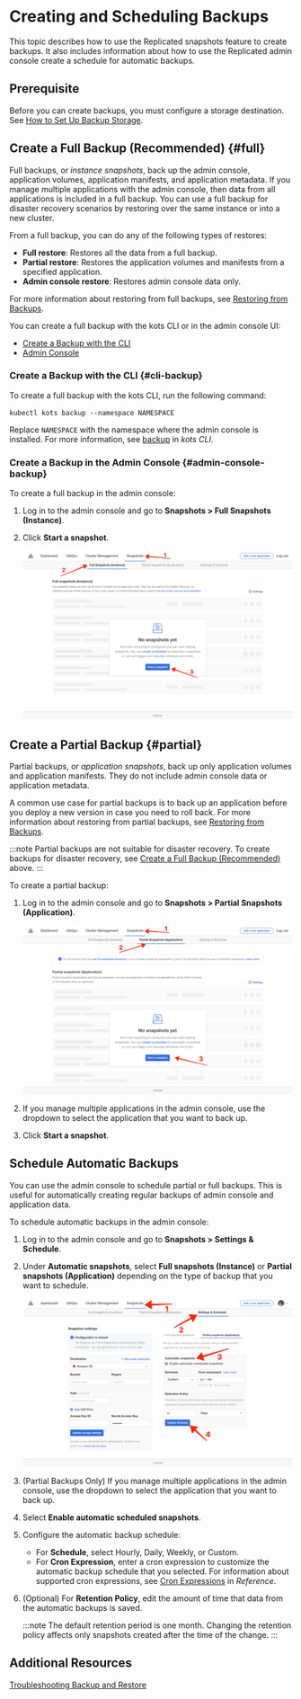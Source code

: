 # Creating and Scheduling Backups

This topic describes how to use the Replicated snapshots feature to create backups. It also includes information about how to use the Replicated admin console create a schedule for automatic backups.

## Prerequisite

Before you can create backups, you must configure a storage destination. See [How to Set Up Backup Storage](snapshots-config-workflow).

## Create a Full Backup (Recommended) {#full}

Full backups, or _instance snapshots_, back up the admin console, application volumes, application manifests, and application metadata. If you manage multiple applications with the admin console, then data from all applications is included in a full backup. You can use a full backup for disaster recovery scenarios by restoring over the same instance or into a new cluster.

From a full backup, you can do any of the following types of restores:

* **Full restore**: Restores all the data from a full backup.
* **Partial restore**: Restores the application volumes and manifests from a specified application.
* **Admin console restore**: Restores admin console data only.

For more information about restoring from full backups, see [Restoring from Backups](snapshots-restoring-full).

You can create a full backup with the kots CLI or in the admin console UI:
* [Create a Backup with the CLI](#cli-backup)
* [Admin Console](#admin-console-backup)

### Create a Backup with the CLI {#cli-backup}

To create a full backup with the kots CLI, run the following command:

   ```
   kubectl kots backup --namespace NAMESPACE
   ```
   Replace `NAMESPACE` with the namespace where the admin console is installed. For more information, see [backup](/reference/kots-cli-backup-index) in _kots CLI_.

### Create a Backup in the Admin Console {#admin-console-backup}

To create a full backup in the admin console:

1. Log in to the admin console and go to **Snapshots > Full Snapshots (Instance)**. 
1. Click **Start a snapshot**.

   ![Full Snapshots page](/images/snapshot-instance-backup.png)

## Create a Partial Backup {#partial}

Partial backups, or _application snapshots_, back up only application volumes and application manifests. They do not include admin console data or application metadata.

A common use case for partial backups is to back up an application before you deploy a new version in case you need to roll back. For more information about restoring from partial backups, see [Restoring from Backups](snapshots-restoring-full).

:::note
Partial backups are not suitable for disaster recovery. To create backups for disaster recovery, see [Create a Full Backup (Recommended)](#full) above.
:::

To create a partial backup:

1. Log in to the admin console and go to **Snapshots > Partial Snapshots (Application)**.

   ![Application Backup UI](/images/snapshot-application-backup.png)

1. If you manage multiple applications in the admin console, use the dropdown to select the application that you want to back up. 

1. Click **Start a snapshot**.

## Schedule Automatic Backups

You can use the admin console to schedule partial or full backups. This is useful for automatically creating regular backups of admin console and application data.

To schedule automatic backups in the admin console:

1. Log in to the admin console and go to **Snapshots > Settings & Schedule**.

1. Under **Automatic snapshots**, select **Full snapshots (Instance)** or **Partial snapshots (Application)** depending on the type of backup that you want to schedule.

   ![Snapshot Schedule](/images/snapshot-schedule.png)

1. (Partial Backups Only) If you manage multiple applications in the admin console, use the dropdown to select the application that you want to back up.

1. Select **Enable automatic scheduled snapshots**. 

1. Configure the automatic backup schedule:

   * For **Schedule**, select Hourly, Daily, Weekly, or Custom.
   * For **Cron Expression**, enter a cron expression to customize the automatic backup schedule that you selected. For information about supported cron expressions, see [Cron Expressions](/reference/cron-expressions) in _Reference_.

1. (Optional) For **Retention Policy**, edit the amount of time that data from the automatic backups is saved.
   
   :::note
   The default retention period is one month. Changing the retention policy affects only snapshots created after the time of the change.
   :::
## Additional Resources

[Troubleshooting Backup and Restore](snapshots-troubleshooting-backup-restore)
